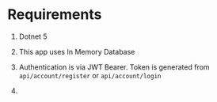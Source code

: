 # Requirements

1. Dotnet 5

2. This app uses In Memory Database

3. Authentication is via JWT Bearer. Token is generated from `api/account/register` or `api/account/login`

4. 